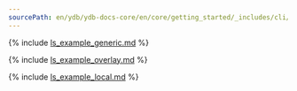```yaml
---
sourcePath: en/ydb/ydb-docs-core/en/core/getting_started/_includes/cli/ls_examples.md
---
```

{% include [ls_example_generic.md](ls_example_generic.md) %}

{% include [ls_example_overlay.md](ls_example_overlay.md) %}

{% include [ls_example_local.md](ls_example_local.md) %}

